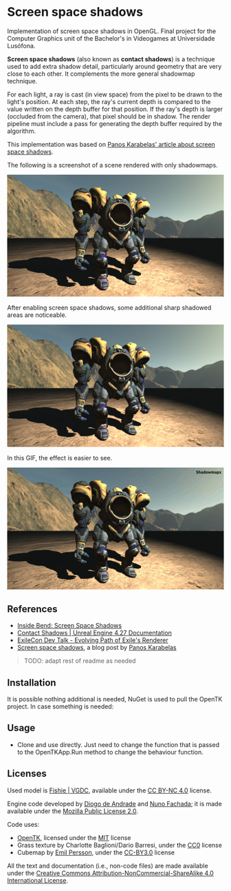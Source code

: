 # Screen space shadows

Implementation of screen space shadows in OpenGL. Final project for the Computer Graphics unit of
the Bachelor's in Videogames at Universidade Lusófona.

**Screen space shadows** (also known as **contact shadows**) is a technique used to add extra shadow detail,
particularly around geometry that are very close to each other. It complements the more general
shadowmap technique.

For each light, a ray is cast (in view space) from the pixel to be drawn to the light's position.
At each step, the ray's current depth is compared to the value written on the depth buffer for that
position. If the ray's depth is larger (occluded from the camera), that pixel should be in shadow.
The render pipeline must include a pass for generating the depth buffer required by
the algorithm.

This implementation was based on [Panos Karabelas' article about screen space shadows][SSSKarabelas].

The following is a screenshot of a scene rendered with only shadowmaps.

![3D scene, shadowmaps only.](sss-disabled.png)

After enabling screen space shadows, some additional sharp shadowed areas are noticeable.

![3D scene, shadowmaps and screen space shadows.](sss-enabled.png)

In this GIF, the effect is easier to see.

![GIF comparing rendered scene with and without screen space shadows.](sss-before-after.gif)

## References

- [Inside Bend: Screen Space Shadows](https://www.bendstudio.com/blog/inside-bend-screen-space-shadows/)
- [Contact Shadows | Unreal Engine 4.27 Documentation](https://docs.unrealengine.com/4.27/en-US/BuildingWorlds/LightingAndShadows/ContactShadows/) 
- [ExileCon Dev Talk - Evolving Path of Exile's Renderer](https://www.youtube.com/watch?v=whyJzrVEgVc)
- [Screen space shadows][SSSKarabelas], a blog post by [Panos Karabelas](https://panoskarabelas.com/)

> TODO: adapt rest of readme as needed

## Installation

It is possible nothing additional is needed, NuGet is used to pull the OpenTK project. In case something is needed:

## Usage

* Clone and use directly. Just need to change the function that is passed to the OpenTKApp.Run method to change the behaviour function.

## Licenses

Used model is [Fishie | VGDC](https://sketchfab.com/3d-models/fishie-vgdc-6da1d9a980ee4608a2cc15af0649a583),
available under the [CC BY-NC 4.0](http://creativecommons.org/licenses/by-nc/4.0/) license.

Engine code developed by [Diogo de Andrade][DAndrade] and [Nuno Fachada][NFachada]; it is made available under the [Mozilla Public License 2.0][MPLv2].

Code uses:

* [OpenTK], licensed under the [MIT] license
* Grass texture by Charlotte Baglioni/Dario Barresi, under the [CC0] license
* Cubemap by [Emil Persson], under the [CC-BY3.0] license

All the text and documentation (i.e., non-code files) are made available under
the [Creative Commons Attribution-NonCommercial-ShareAlike 4.0 International
License][CC BY-NC-SA 4.0].

[MPLv2]:https://opensource.org/licenses/MPL-2.0
[CC BY-NC-SA 4.0]:https://creativecommons.org/licenses/by-nc-sa/4.0/
[CC-BY3.0]:https://creativecommons.org/licenses/by/3.0/
[CC0]:https://creativecommons.org/publicdomain/zero/1.0/
[Ap2]:https://opensource.org/licenses/Apache-2.0
[OpenTK]:https://opentk.net/
[MIT]:https://opensource.org/license/mit/
[DAndrade]:https://github.com/DiogoDeAndrade
[NFachada]:https://github.com/fakenmc
[Emil Persson]:http://www.humus.name/
[SSSKarabelas]:https://panoskarabelas.com/posts/screen_space_shadows/
